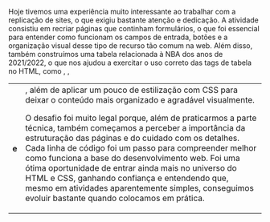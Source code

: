 Hoje tivemos uma experiência muito interessante ao trabalhar com a replicação de sites, o que exigiu bastante atenção e dedicação. A atividade consistiu em recriar páginas que continham formulários, o que foi essencial para entender como funcionam os campos de entrada, botões e a organização visual desse tipo de recurso tão comum na web. Além disso, também construímos uma tabela relacionada à NBA dos anos de 2021/2022, o que nos ajudou a exercitar o uso correto das tags de tabela no HTML, como <table>, <tr>, <th> e <td>, além de aplicar um pouco de estilização com CSS para deixar o conteúdo mais organizado e agradável visualmente.

O desafio foi muito legal porque, além de praticarmos a parte técnica, também começamos a perceber a importância da estruturação das páginas e do cuidado com os detalhes. Cada linha de código foi um passo para compreender melhor como funciona a base do desenvolvimento web. Foi uma ótima oportunidade de entrar ainda mais no universo do HTML e CSS, ganhando confiança e entendendo que, mesmo em atividades aparentemente simples, conseguimos evoluir bastante quando colocamos em prática.
